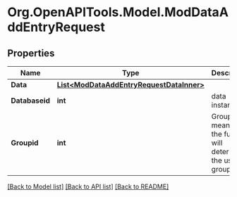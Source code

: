 # Org.OpenAPITools.Model.ModDataAddEntryRequest

## Properties

Name | Type | Description | Notes
------------ | ------------- | ------------- | -------------
**Data** | [**List&lt;ModDataAddEntryRequestDataInner&gt;**](ModDataAddEntryRequestDataInner.md) |  | 
**Databaseid** | **int** | data instance id | [default to null]
**Groupid** | **int** | Group id, 0 means that the function will determine the user group | [optional] [default to 0]

[[Back to Model list]](../README.md#documentation-for-models) [[Back to API list]](../README.md#documentation-for-api-endpoints) [[Back to README]](../README.md)

